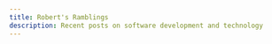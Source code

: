 ```yaml
---
title: Robert's Ramblings
description: Recent posts on software development and technology
---
```



